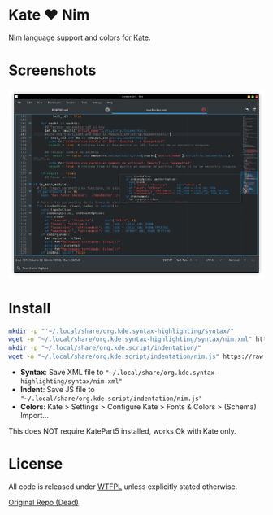 # Kate ♥ Nim

[Nim](http://nim-lang.org) language support and colors for [Kate](http://www.kde.org/applications/utilities/kate/).

# Screenshots

![NimKate](nimkate.png)

# Install

```bash
mkdir -p "'~/.local/share/org.kde.syntax-highlighting/syntax/"
wget -o "~/.local/share/org.kde.syntax-highlighting/syntax/nim.xml" https://raw.githubusercontent.com/juancarlospaco/NimKate/master/nim.xml
mkdir -p "~/.local/share/org.kde.script/indentation/"
wget -o "~/.local/share/org.kde.script/indentation/nim.js" https://raw.githubusercontent.com/juancarlospaco/NimKate/master/nim.js
```

- **Syntax**: Save XML file to `"~/.local/share/org.kde.syntax-highlighting/syntax/nim.xml"`
- **Indent**: Save JS file to `"~/.local/share/org.kde.script/indentation/nim.js"`
- **Colors**: Kate > Settings > Configure Kate > Fonts & Colors > (Schema) Import...

This does NOT require KatePart5 installed, works Ok with Kate only.


# License

All code is released under [WTFPL](http://www.wtfpl.net/) unless explicitly stated otherwise.

[Original Repo (Dead)](https://github.com/PhilipWitte/NimKate#kate-s-nimrod)
